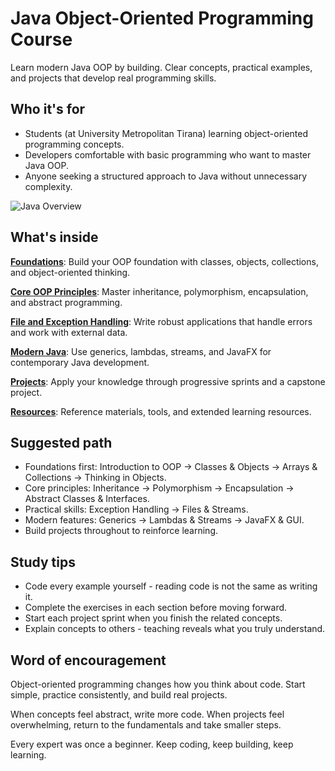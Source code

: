 # Java Object-Oriented Programming Course

Learn modern Java OOP by building. Clear concepts, practical examples, and projects that develop real programming skills.

## Who it's for
- Students (at University Metropolitan Tirana) learning object-oriented programming concepts.
- Developers comfortable with basic programming who want to master Java OOP.
- Anyone seeking a structured approach to Java without unnecessary complexity.

![Java Overview](https://i.imgur.com/bd2B30W.png)

## What's inside

**[Foundations](01-foundations/index.md)**: Build your OOP foundation with classes, objects, collections, and object-oriented thinking.

**[Core OOP Principles](02-core-oop/index.md)**: Master inheritance, polymorphism, encapsulation, and abstract programming.

**[File and Exception Handling](03-io-exceptions/index.md)**: Write robust applications that handle errors and work with external data.

**[Modern Java](04-modern-java/index.md)**: Use generics, lambdas, streams, and JavaFX for contemporary Java development.

**[Projects](projects/index.md)**: Apply your knowledge through progressive sprints and a capstone project.

**[Resources](resources/index.md)**: Reference materials, tools, and extended learning resources.

## Suggested path
- Foundations first: Introduction to OOP → Classes & Objects → Arrays & Collections → Thinking in Objects.
- Core principles: Inheritance → Polymorphism → Encapsulation → Abstract Classes & Interfaces.
- Practical skills: Exception Handling → Files & Streams.
- Modern features: Generics → Lambdas & Streams → JavaFX & GUI.
- Build projects throughout to reinforce learning.

## Study tips
- Code every example yourself - reading code is not the same as writing it.
- Complete the exercises in each section before moving forward.
- Start each project sprint when you finish the related concepts.
- Explain concepts to others - teaching reveals what you truly understand.

## Word of encouragement

Object-oriented programming changes how you think about code. Start simple, practice consistently, and build real projects.

When concepts feel abstract, write more code. When projects feel overwhelming, return to the fundamentals and take smaller steps.

Every expert was once a beginner. Keep coding, keep building, keep learning.

